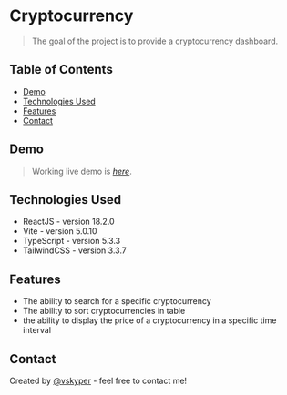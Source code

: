 # Cryptocurrency

> The goal of the project is to provide a cryptocurrency dashboard.

## Table of Contents

- [Demo](#demo)
- [Technologies Used](#technologies-used)
- [Features](#features)
- [Contact](#contact)

## Demo

> Working live demo is [_here_](https://vcryptocurrency.netlify.app/).

## Technologies Used

- ReactJS - version 18.2.0
- Vite - version 5.0.10
- TypeScript - version 5.3.3
- TailwindCSS - version 3.3.7

## Features

- The ability to search for a specific cryptocurrency
- The ability to sort cryptocurrencies in table
- the ability to display the price of a cryptocurrency in a specific time interval

## Contact

Created by [@vskyper](mailto:mateuszpiwowarski887@gmail.com) - feel free to contact me!

